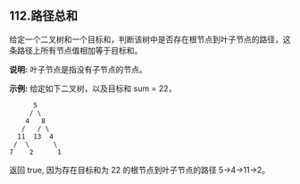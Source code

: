 ## 112.路径总和

给定一个二叉树和一个目标和，判断该树中是否存在根节点到叶子节点的路径，这条路径上所有节点值相加等于目标和。

**说明:** 叶子节点是指没有子节点的节点。

**示例:**
给定如下二叉树，以及目标和 sum = 22，

          5
         / \
        4   8
       /   / \
      11  13  4
     /  \      \
    7    2      1
返回 true, 因为存在目标和为 22 的根节点到叶子节点的路径 5->4->11->2。
